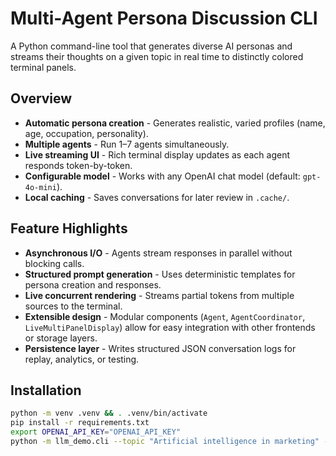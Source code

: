 # Multi-Agent Persona Discussion CLI

A Python command-line tool that generates diverse AI personas and streams their thoughts on a given topic in real time to distinctly colored terminal panels.

## Overview
- **Automatic persona creation** - Generates realistic, varied profiles (name, age, occupation, personality).
- **Multiple agents** - Run 1–7 agents simultaneously.
- **Live streaming UI** - Rich terminal display updates as each agent responds token-by-token.
- **Configurable model** - Works with any OpenAI chat model (default: `gpt-4o-mini`).
- **Local caching** - Saves conversations for later review in `.cache/`.

## Feature Highlights
- **Asynchronous I/O** - Agents stream responses in parallel without blocking calls.
- **Structured prompt generation** - Uses deterministic templates for persona creation and responses.
- **Live concurrent rendering** - Streams partial tokens from multiple sources to the terminal.
- **Extensible design** - Modular components (`Agent`, `AgentCoordinator`, `LiveMultiPanelDisplay`) allow for easy integration with other frontends or storage layers.
- **Persistence layer** - Writes structured JSON conversation logs for replay, analytics, or testing.

## Installation
```bash
python -m venv .venv && . .venv/bin/activate
pip install -r requirements.txt
export OPENAI_API_KEY="OPENAI_API_KEY"
python -m llm_demo.cli --topic "Artificial intelligence in marketing" --agents 7